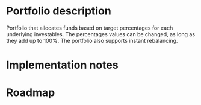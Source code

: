 # Portfolio description

Portfolio that allocates funds based on target percentages for each underlying investables. The percentages values can be changed, as long as they add up to 100%. The portfolio also supports instant rebalancing.

# Implementation notes

# Roadmap
